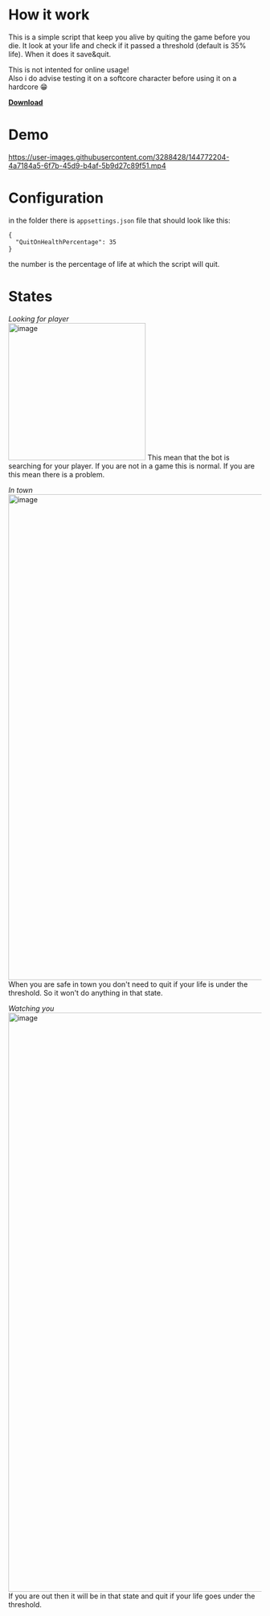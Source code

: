 # How it work
This is a simple script that keep you alive by quiting the game before you die.
It look at your life and check if it passed a threshold (default is 35% life). When it does it save&quit.

This is not intented for online usage!  
Also i do advise testing it on a softcore character before using it on a hardcore 😁

**[Download](https://github.com/GitMyCode/d2r-chicken-bot/releases)**

# Demo
https://user-images.githubusercontent.com/3288428/144772204-4a7184a5-6f7b-45d9-b4af-5b9d27c89f51.mp4

# Configuration
in the folder there is `appsettings.json` file that should look like this:
```
{
  "QuitOnHealthPercentage": 35
}
```
the number is the percentage of life at which the script will quit.

# States

*Looking for player*  
<img width="273" alt="image" src="https://user-images.githubusercontent.com/3288428/144770378-46cf7e82-de04-4580-b1da-2317ac1cf635.png">
This mean that the bot is searching for your player. If you are not in a game this is normal. If you are this mean there is a problem.

*In town*   
<img width="967" alt="image" src="https://user-images.githubusercontent.com/3288428/144770398-d58402a7-1609-4995-8443-b9e937ca6baf.png">
When you are safe in town you don't need to quit if your life is under the threshold. So it won't do anything in that state.

*Watching you*   
<img width="1153" alt="image" src="https://user-images.githubusercontent.com/3288428/144770422-cc593918-1033-4e63-bf70-b40607e096a1.png">
If you are out then it will be in that state and quit if your life goes under the threshold.

